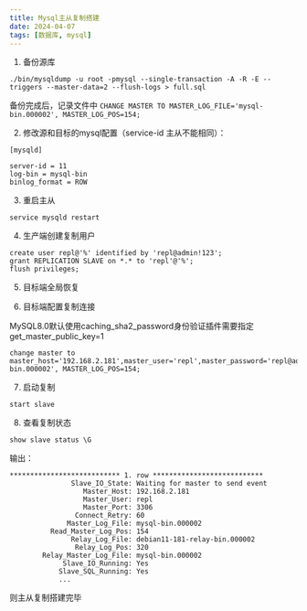 ```yaml
---
title: Mysql主从复制搭建
date: 2024-04-07
tags: [数据库, mysql]
---
```



1. 备份源库

```
./bin/mysqldump -u root -pmysql --single-transaction -A -R -E --triggers --master-data=2 --flush-logs > full.sql
```

备份完成后，记录文件中 `CHANGE MASTER TO MASTER_LOG_FILE='mysql-bin.000002', MASTER_LOG_POS=154;`



2. 修改源和目标的mysql配置（service-id 主从不能相同）：



```
[mysqld]

server-id = 11
log-bin = mysql-bin
binlog_format = ROW
```



3. 重启主从

```
service mysqld restart
```

4. 生产端创建复制用户

```mysql
create user repl@'%' identified by 'repl@admin!123';
grant REPLICATION SLAVE on *.* to 'repl'@'%';
flush privileges;
```

5. 目标端全局恢复

6. 目标端配置复制连接

MySQL8.0默认使用caching_sha2_password身份验证插件需要指定get_master_public_key=1

```mysql
change master to master_host='192.168.2.181',master_user='repl',master_password='repl@admin!123',master_port=3306,MASTER_LOG_FILE='mysql-bin.000002', MASTER_LOG_POS=154;
```

7. 启动复制

```
start slave
```

8. 查看复制状态

```
show slave status \G
```

输出：



```
*************************** 1. row ***************************
               Slave_IO_State: Waiting for master to send event
                  Master_Host: 192.168.2.181
                  Master_User: repl
                  Master_Port: 3306
                Connect_Retry: 60
              Master_Log_File: mysql-bin.000002
          Read_Master_Log_Pos: 154
               Relay_Log_File: debian11-181-relay-bin.000002
                Relay_Log_Pos: 320
        Relay_Master_Log_File: mysql-bin.000002
             Slave_IO_Running: Yes
            Slave_SQL_Running: Yes
            ...
```

则主从复制搭建完毕
